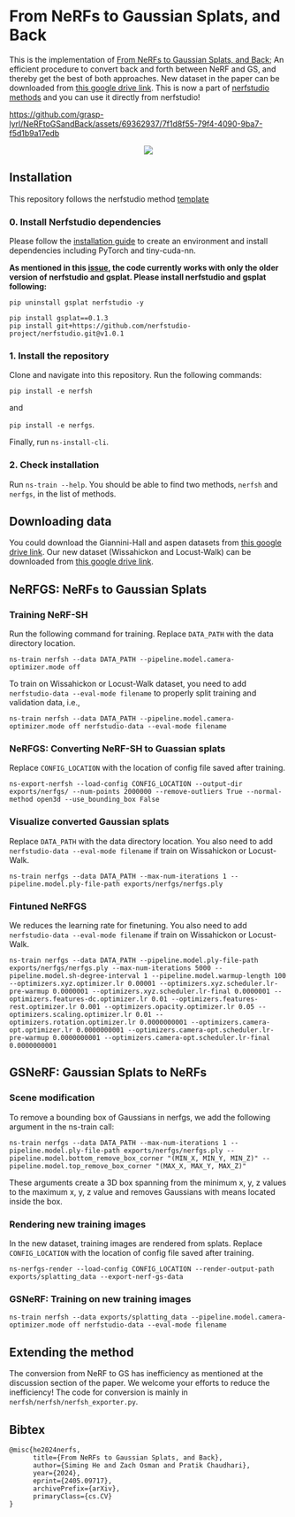 # From NeRFs to Gaussian Splats, and Back
This is the implementation of [From NeRFs to Gaussian Splats, and Back](https://arxiv.org/abs/2405.09717); An efficient procedure to convert back and forth between NeRF and GS, and thereby get the best of both approaches. New dataset in the paper can be downloaded from [this google drive link](https://drive.google.com/drive/folders/1xvbONL4EVgHxaHMsV101455l_jNgyaUM?usp=sharing). This is now a part of [nerfstudio methods](https://docs.nerf.studio/nerfology/methods/nerf2gs2nerf.html) and you can use it directly from nerfstudio!


https://github.com/grasp-lyrl/NeRFtoGSandBack/assets/69362937/7f1d8f55-79f4-4090-9ba7-f5d1b9a17edb

<p align="center">
  <img src="https://github.com/grasp-lyrl/NeRFtoGSandBack/assets/69362937/ce6f4bff-da19-4f6a-8d9b-335a5e3a1905">
</p>

## Installation
This repository follows the nerfstudio method [template](https://github.com/nerfstudio-project/nerfstudio-method-template/tree/main)

### 0. Install Nerfstudio dependencies
Please follow the [installation guide](https://docs.nerf.studio/quickstart/installation.html)  to create an environment and install dependencies including PyTorch and tiny-cuda-nn.

**As mentioned in this [issue](https://github.com/grasp-lyrl/NeRFtoGSandBack/issues/4), the code currently works with only the older version of nerfstudio and gsplat. Please install nerfstudio and gsplat following:**
```
pip uninstall gsplat nerfstudio -y

pip install gsplat==0.1.3
pip install git+https://github.com/nerfstudio-project/nerfstudio.git@v1.0.1
```

### 1. Install the repository
Clone and navigate into this repository. Run the following commands:

`pip install -e nerfsh`

and

`pip install -e nerfgs`.

Finally, run `ns-install-cli`.

### 2. Check installation
Run `ns-train --help`. You should be able to find two methods, `nerfsh` and `nerfgs`, in the list of methods.

## Downloading data
You could download the Giannini-Hall and aspen datasets from [this google drive link](https://drive.google.com/drive/folders/19TV6kdVGcmg3cGZ1bNIUnBBMD-iQjRbG). Our new dataset (Wissahickon and Locust-Walk) can be downloaded from [this google drive link](https://drive.google.com/drive/folders/1xvbONL4EVgHxaHMsV101455l_jNgyaUM?usp=sharing).

## NeRFGS: NeRFs to Gaussian Splats
### Training NeRF-SH
Run the following command for training. Replace `DATA_PATH` with the data directory location.

`ns-train nerfsh --data DATA_PATH --pipeline.model.camera-optimizer.mode off `

To train on Wissahickon or Locust-Walk dataset, you need to add `nerfstudio-data --eval-mode filename` to properly split training and validation data, i.e.,

`ns-train nerfsh --data DATA_PATH --pipeline.model.camera-optimizer.mode off nerfstudio-data --eval-mode filename`


### NeRFGS: Converting NeRF-SH to Guassian splats
Replace `CONFIG_LOCATION` with the location of config file saved after training.

`ns-export-nerfsh --load-config CONFIG_LOCATION --output-dir exports/nerfgs/ --num-points 2000000 --remove-outliers True --normal-method open3d --use_bounding_box False`

### Visualize converted Gaussian splats
Replace `DATA_PATH` with the data directory location. You also need to add `nerfstudio-data --eval-mode filename` if train on Wissahickon or Locust-Walk.

`ns-train nerfgs --data DATA_PATH --max-num-iterations 1 --pipeline.model.ply-file-path exports/nerfgs/nerfgs.ply`

### Fintuned NeRFGS 
We reduces the learning rate for finetuning. You also need to add `nerfstudio-data --eval-mode filename` if train on Wissahickon or Locust-Walk.

`ns-train nerfgs --data DATA_PATH --pipeline.model.ply-file-path exports/nerfgs/nerfgs.ply --max-num-iterations 5000 --pipeline.model.sh-degree-interval 1 --pipeline.model.warmup-length 100 --optimizers.xyz.optimizer.lr 0.00001 --optimizers.xyz.scheduler.lr-pre-warmup 0.0000001 --optimizers.xyz.scheduler.lr-final 0.0000001 --optimizers.features-dc.optimizer.lr 0.01 --optimizers.features-rest.optimizer.lr 0.001 --optimizers.opacity.optimizer.lr 0.05 --optimizers.scaling.optimizer.lr 0.01 --optimizers.rotation.optimizer.lr 0.0000000001 --optimizers.camera-opt.optimizer.lr 0.0000000001 --optimizers.camera-opt.scheduler.lr-pre-warmup 0.0000000001 --optimizers.camera-opt.scheduler.lr-final 0.0000000001`

## GSNeRF: Gaussian Splats to NeRFs

### Scene modification
To remove a bounding box of Gaussians in nerfgs, we add the following argument in the ns-train call:

`ns-train nerfgs --data DATA_PATH --max-num-iterations 1 --pipeline.model.ply-file-path exports/nerfgs/nerfgs.ply --pipeline.model.bottom_remove_box_corner "(MIN_X, MIN_Y, MIN_Z)" --pipeline.model.top_remove_box_corner "(MAX_X, MAX_Y, MAX_Z)"`

These arguments create a 3D box spanning from the minimum x, y, z values to the maximum x, y, z value and removes Gaussians with means located inside the box.

### Rendering new training images
In the new dataset, training images are rendered from splats. Replace `CONFIG_LOCATION` with the location of config file saved after training.

`ns-nerfgs-render --load-config CONFIG_LOCATION --render-output-path exports/splatting_data --export-nerf-gs-data`

### GSNeRF: Training on new training images
`ns-train nerfsh --data exports/splatting_data --pipeline.model.camera-optimizer.mode off nerfstudio-data --eval-mode filename`

## Extending the method
The conversion from NeRF to GS has inefficiency as mentioned at the discussion section of the paper. We welcome your efforts to reduce the inefficiency! The code for conversion is mainly in `nerfsh/nerfsh/nerfsh_exporter.py`.

## Bibtex
```
@misc{he2024nerfs,
      title={From NeRFs to Gaussian Splats, and Back}, 
      author={Siming He and Zach Osman and Pratik Chaudhari},
      year={2024},
      eprint={2405.09717},
      archivePrefix={arXiv},
      primaryClass={cs.CV}
}
```
